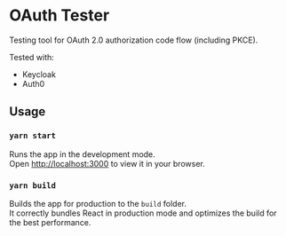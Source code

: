 # OAuth Tester

Testing tool for OAuth 2.0 authorization code flow (including PKCE).

Tested with:

- Keycloak
- Auth0

## Usage

### `yarn start`

Runs the app in the development mode.\
Open [http://localhost:3000](http://localhost:3000) to view it in your browser.

### `yarn build`

Builds the app for production to the `build` folder.\
It correctly bundles React in production mode and optimizes the build for the best performance.
